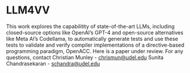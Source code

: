 # LLM4VV

This work explores the capabilitity of state-of-the-art LLMs, including closed-source options like OpenAI’s GPT-4 and open-source alternatives like Meta AI’s Codellama, to automatically generate tests and use these tests to validate and verify compiler implementations of a directive-based programming paradigm, OpenACC. Here is a paper <PDF link> under review.
For any questions, contact
Christian Munley - chrismun@udel.edu
Sunita Chandrasekaran - schandra@udel.edu 
